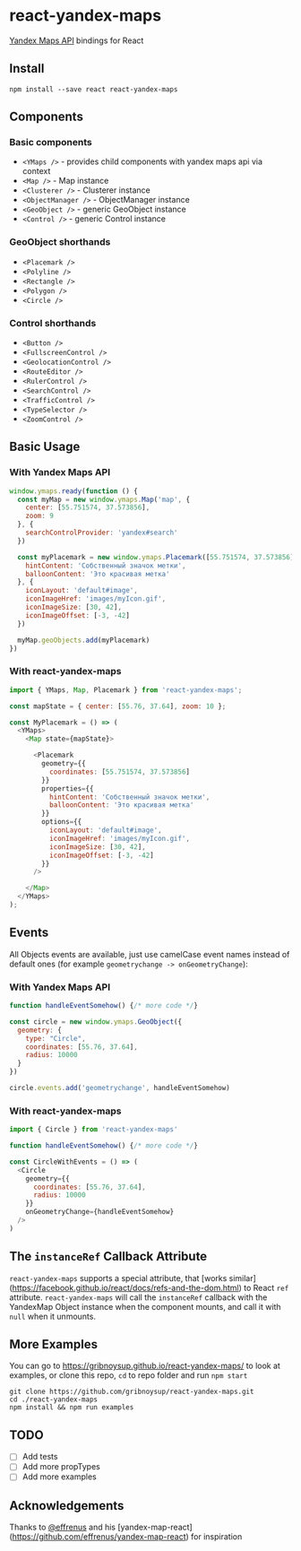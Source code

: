 # react-yandex-maps

[Yandex Maps API](https://tech.yandex.ru/maps/doc/jsapi/2.1/quick-start/tasks/quick-start-docpage/)
bindings for React

## Install

```shell
npm install --save react react-yandex-maps
```

## Components

### Basic components

- `<YMaps />` - provides child components with yandex maps api via context
- `<Map />` - Map instance
- `<Clusterer />` - Clusterer instance
- `<ObjectManager />` - ObjectManager instance
- `<GeoObject />` - generic GeoObject instance
- `<Control />` - generic Control instance

### GeoObject shorthands

- `<Placemark />`
- `<Polyline />`
- `<Rectangle />`
- `<Polygon />`
- `<Circle />`

### Control shorthands

- `<Button />`
- `<FullscreenControl />`
- `<GeolocationControl />`
- `<RouteEditor />`
- `<RulerControl />`
- `<SearchControl />`
- `<TrafficControl />`
- `<TypeSelector />`
- `<ZoomControl />`

## Basic Usage

### With Yandex Maps API

```js
window.ymaps.ready(function () {
  const myMap = new window.ymaps.Map('map', {
    center: [55.751574, 37.573856],
    zoom: 9
  }, {
    searchControlProvider: 'yandex#search'
  })

  const myPlacemark = new window.ymaps.Placemark([55.751574, 37.573856], {
    hintContent: 'Собственный значок метки',
    balloonContent: 'Это красивая метка'
  }, {
    iconLayout: 'default#image',
    iconImageHref: 'images/myIcon.gif',
    iconImageSize: [30, 42],
    iconImageOffset: [-3, -42]
  })

  myMap.geoObjects.add(myPlacemark)
})
```

### With react-yandex-maps

```js
import { YMaps, Map, Placemark } from 'react-yandex-maps';

const mapState = { center: [55.76, 37.64], zoom: 10 };

const MyPlacemark = () => (
  <YMaps>
    <Map state={mapState}>

      <Placemark
        geometry={{
          coordinates: [55.751574, 37.573856]
        }}
        properties={{
          hintContent: 'Собственный значок метки',
          balloonContent: 'Это красивая метка'
        }}
        options={{
          iconLayout: 'default#image',
          iconImageHref: 'images/myIcon.gif',
          iconImageSize: [30, 42],
          iconImageOffset: [-3, -42]
        }}
      />

    </Map>
  </YMaps>
);
```

## Events

All Objects events are available, just use camelCase event names instead of
default ones (for example `geometrychange -> onGeometryChange`):

### With Yandex Maps API

```js
function handleEventSomehow() {/* more code */}

const circle = new window.ymaps.GeoObject({
  geometry: {
    type: "Circle",
    coordinates: [55.76, 37.64],
    radius: 10000
  }
})

circle.events.add('geometrychange', handleEventSomehow)
```

### With react-yandex-maps

```js
import { Circle } from 'react-yandex-maps'

function handleEventSomehow() {/* more code */}

const CircleWithEvents = () => (
  <Circle
    geometry={{
      coordinates: [55.76, 37.64],
      radius: 10000
    }}
    onGeometryChange={handleEventSomehow}
  />
)
```

## The `instanceRef` Callback Attribute

`react-yandex-maps` supports a special attribute, that [works similar]
(https://facebook.github.io/react/docs/refs-and-the-dom.html) to React `ref`
attribute. `react-yandex-maps` will call the `instanceRef` callback with the
YandexMap Object instance when the component mounts, and call it with `null`
when it unmounts.

## More Examples

You can go to https://gribnoysup.github.io/react-yandex-maps/ to look at examples,
or clone this repo, `cd` to repo folder and run `npm start`

```shell
git clone https://github.com/gribnoysup/react-yandex-maps.git
cd ./react-yandex-maps
npm install && npm run examples
```

## TODO

- [ ] Add tests
- [ ] Add more propTypes
- [ ] Add more examples

## Acknowledgements

Thanks to [@effrenus](https://github.com/effrenus/) and his [yandex-map-react]
(https://github.com/effrenus/yandex-map-react) for inspiration
